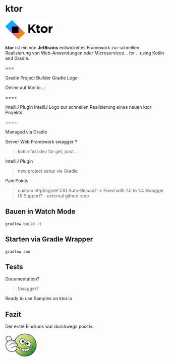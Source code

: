 # ktor
![ktor](https://raw.githubusercontent.com/christopherstock/ktor-primer/main/_ASSET/readme/logo-ktor.png)

**ktor** ist ein von **JetBrains** entwickeltes Framework zur schnellen Realisierung von Web-Anwendungen oder Microservices.
. for .. using Kotlin and Gradle.



===

Gradle Project Builder
Gradle Logo

Online auf ktor.io ..:

====

IntelliJ Plugin
IntelliJ Logo
zur schnellen Realisierung eines neuen ktor Projekts

====

Managed via Gradle

Server Web Framework
swagger ?
> kotlin
> fast dev for get, post ...

IntelliJ Plugin
> new project
> setup via Gradle

Pain Points
  > custom httpEngine! CIO
  > Auto-Reload? => Fixed with 1.5 to 1.4
  > Swagger UI Support? - external github repo


## Bauen in Watch Mode
```
gradlew build -t
```

## Starten via Gradle Wrapper
```
gradlew run
```

## Tests

Documentation?
  > Swagger?

Ready to use Samples on ktor.io

## Fazit
Der erste Eindruck war durchwegs positiv.

![top](https://raw.githubusercontent.com/christopherstock/ktor-primer/main/_ASSET/readme/top.png)
